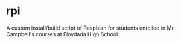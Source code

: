 # rpi
A custom install/build script of Raspbian for students enrolled in Mr. Campbell's courses at Floydada High School.
